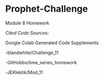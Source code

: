 # Prophet-Challenge
Module 8 Homework


*Cited Code Sources:*

Google Colab Generated Code Supplements

-blandwhite/Challenge_11

-GitHobbs/time_series_homework

-JEKlektik/Mod_11
